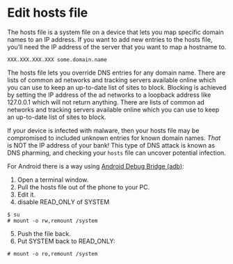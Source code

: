 # Edit hosts file

The hosts file is a system file on a device that lets you map specific domain names to an IP address. If you want 
to add new entries to the hosts file, you’ll need the IP address of the server that you want to map a hostname to.

    XXX.XXX.XXX.XXX some.domain.name 

The hosts file lets you override DNS entries for any domain name. There are lists of common ad networks and 
tracking servers available online which you can use to keep an up-to-date list of sites to block. Blocking is achieved 
by setting the IP address of the ad networks to a loopback address like 127.0.0.1 which will not return anything. 
There are lists of common ad networks and tracking servers available online which you can use to keep an up-to-date 
list of sites to block. 

If your device is infected with malware, then your hosts file may be compromised to included unknown entries for known 
domain names. *That* is NOT the IP address of your bank! This type of DNS attack is known as DNS pharming, and checking 
your `hosts` file can uncover potential infection.

For Android there is a way using [Android Debug Bridge (adb)](https://testlab.tymyrddin.dev/docs/mobile/adb):

1. Open a terminal window.
2. Pull the hosts file out of the phone to your PC.
3. Edit it.
4. disable READ_ONLY of SYSTEM

```text
$ su
# mount -o rw,remount /system
```

5. Push the file back.
6. Put SYSTEM back to READ_ONLY: 

```text
# mount -o ro,remount /system
```

